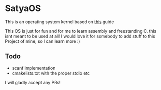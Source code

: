 # SatyaOS

This is an operating system kernel based on [this](https://wiki.osdev.org/Meaty_Skeleton) guide

This OS is just for fun and for me to learn assembly and freestanding C. this isnt meant to be used at all!
I would love it for somebody to add stuff to this Project of mine, so I can learn more :)

## Todo
 - scanf implementation
 - cmakelists.txt with the proper stdio etc

I will gladly accept any PRs!
